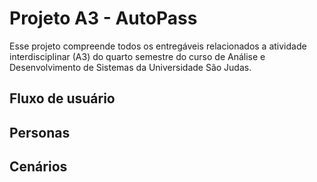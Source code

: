 # Projeto A3 - AutoPass

Esse projeto compreende todos os entregáveis relacionados a atividade interdisciplinar (A3) do quarto semestre do curso de Análise e Desenvolvimento de Sistemas da Universidade São Judas.

## Fluxo de usuário
## Personas
## Cenários
